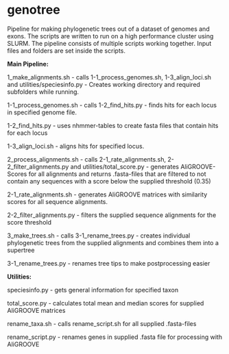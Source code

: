 # genotree

Pipeline for making phylogenetic trees out of a dataset of genomes and exons. The scripts are written to run on a high performance cluster using SLURM.
The pipeline consists of multiple scripts working together. Input files and folders are set inside the scripts.

**Main Pipeline:**

1_make_alignments.sh
    - calls 1-1_process_genomes.sh, 1-3_align_loci.sh and utilities/speciesinfo.py
    - Creates working directory and required subfolders while running.

1-1_process_genomes.sh
    - calls 1-2_find_hits.py
    - finds hits for each locus in specified genome file.

1-2_find_hits.py
    - uses nhmmer-tables to create fasta files that contain hits for each locus

1-3_align_loci.sh
    - aligns hits for specified locus.

2_process_alignments.sh
    - calls 2-1_rate_alignments.sh, 2-2_filter_alignments.py and utilities/total_score.py
    - generates AliGROOVE-Scores for all alignments and returns .fasta-files that are filtered to not contain any sequences with a score below the supplied threshold (0.35)

2-1_rate_alignments.sh
    - generates AliGROOVE matrices with similarity scores for all sequence alignments.

2-2_filter_alignments.py
    - filters the supplied sequence alignments for the score threshold

3_make_trees.sh
    - calls 3-1_rename_trees.py
    - creates individual phylogenetic trees from the supplied alignments and combines them into a supertree

3-1_rename_trees.py
    - renames tree tips to make postprocessing easier


**Utilities:**

speciesinfo.py - gets general information for specified taxon

total_score.py - calculates total mean and median scores for supplied AliGROOVE matrices

rename_taxa.sh - calls rename_script.sh for all supplied .fasta-files

rename_script.py - renames genes in supplied .fasta file for processing with AliGROOVE
